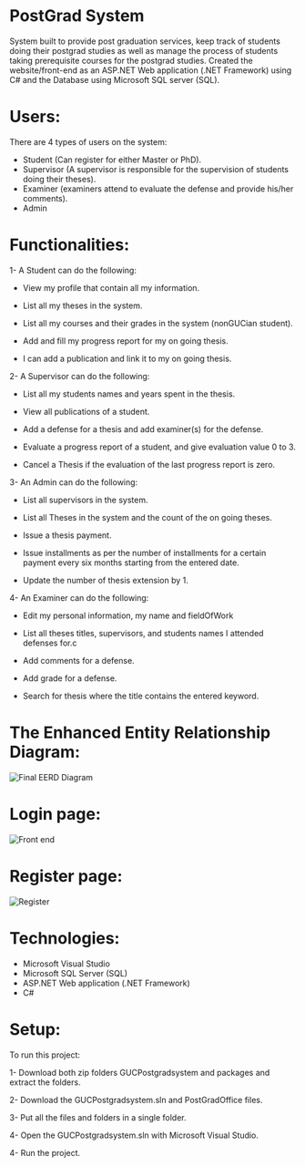# PostGrad System
System built to provide post graduation services, keep track of students doing their postgrad studies as well as manage the process of students taking prerequisite courses for the postgrad studies. Created the website/front-end as an ASP.NET Web application (.NET Framework) using C# and the Database using Microsoft SQL server (SQL).



# Users:

There are 4 types of users on the system:
* Student (Can register for either Master or PhD).
* Supervisor (A supervisor is responsible for the supervision of students doing their theses).
* Examiner (examiners attend to evaluate the defense and provide his/her comments).
* Admin


# Functionalities:

1- A Student can do the following:

 * View my profile that contain all my information.

 * List all my theses in the system.

 * List all my courses and their grades in the system (nonGUCian student).

 * Add and fill my progress report for my on going thesis.

 * I can add a publication and link it to my on going thesis.


2- A Supervisor can do the following: 

 * List all my students names and years spent in the thesis.

 * View all publications of a student.

 * Add a defense for a thesis and add examiner(s) for the defense.

 * Evaluate a progress report of a student, and give evaluation value 0 to 3.
 
 * Cancel a Thesis if the evaluation of the last progress report is zero.


3- An Admin can do the following: 

 * List all supervisors in the system.

 * List all Theses in the system and the count of the on going theses.

 * Issue a thesis payment.

 * Issue installments as per the number of installments for a certain payment every six months starting from the entered date.

 * Update the number of thesis extension by 1.


4- An Examiner can do the following: 

 * Edit my personal information, my name and fieldOfWork

 * List all theses titles, supervisors, and students names I attended defenses for.c

 * Add comments for a defense.

 * Add grade for a defense.

 * Search for thesis where the title contains the entered keyword.


# The Enhanced Entity Relationship Diagram:

![Final EERD Diagram](https://user-images.githubusercontent.com/105018459/177216983-c09c60f3-7985-4a20-bc4d-fbf9fd00c382.PNG)


# Login page:

![Front end](https://user-images.githubusercontent.com/105018459/177217068-fa72b5a6-e8c0-4c36-a53c-75423fe54dc2.PNG)


# Register page:

![Register](https://user-images.githubusercontent.com/105018459/177217176-62729296-8447-4b00-b829-2fc4c3d9e6ed.PNG)


# Technologies:
* Microsoft Visual Studio
* Microsoft SQL Server (SQL)
* ASP.NET Web application (.NET Framework)
* C#

# Setup:
To run this project:

1- Download both zip folders GUCPostgradsystem and packages and extract the folders.

2- Download the GUCPostgradsystem.sln and PostGradOffice files.

3- Put all the files and folders in a single folder.

4- Open the GUCPostgradsystem.sln with Microsoft Visual Studio.

4- Run the project.
